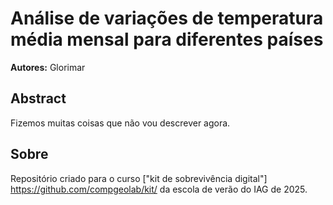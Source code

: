 # Análise de variações de temperatura média mensal para diferentes países

**Autores:** Glorimar

## Abstract

Fizemos muitas coisas que não vou descrever agora.

## Sobre

Repositório criado para o curso ["kit de sobrevivência digital"] https://github.com/compgeolab/kit/ 
da escola de verão do IAG de 2025.

